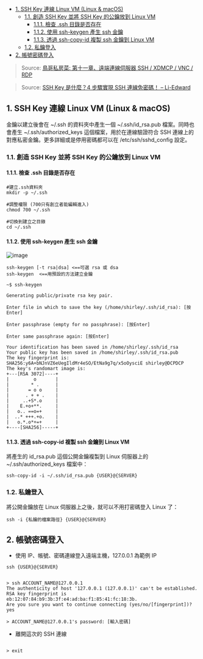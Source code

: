 - [1. SSH Key 連線 Linux VM (Linux \& macOS)](#1-ssh-key-連線-linux-vm-linux--macos)
  - [1.1. 創造 SSH Key 並將 SSH Key 的公鑰放到 Linux VM](#11-創造-ssh-key-並將-ssh-key-的公鑰放到-linux-vm)
    - [1.1.1. 檢查 .ssh 目錄是否存在](#111-檢查-ssh-目錄是否存在)
    - [1.1.2. 使用 ssh-keygen 產生 ssh 金鑰](#112-使用-ssh-keygen-產生-ssh-金鑰)
    - [1.1.3. 透過 ssh-copy-id 複製 ssh 金鑰到 Linux VM](#113-透過-ssh-copy-id-複製-ssh-金鑰到-linux-vm)
  - [1.2. 私鑰登入](#12-私鑰登入)
- [2. 帳號密碼登入](#2-帳號密碼登入)

> Source:
> [鳥哥私房菜: 第十一章、遠端連線伺服器 SSH / XDMCP / VNC / RDP](https://linux.vbird.org/linux_server/centos6/0310telnetssh.php#ssh_server)

> Source:
> [SSH Key 是什麼？4 步驟實現 SSH 連線免密碼！ – Li-Edward](https://liedward.com/create-ssh-keys/)

## 1. SSH Key 連線 Linux VM (Linux & macOS)

金鑰以建立後會在 ~/.ssh 的資料夾中產生一個 ~/.ssh/id_rsa.pub 檔案。同時也會產生 ~/.ssh/authorized_keys 這個檔案，用於在連線驗證符合 SSH 連線上的對應私密金鑰。更多詳細或是停用密碼都可以在 /etc/ssh/sshd_config 設定。

### 1.1. 創造 SSH Key 並將 SSH Key 的公鑰放到 Linux VM

#### 1.1.1. 檢查 .ssh 目錄是否存在

```
#建立.ssh資料夾
mkdir -p ~/.ssh

#調整權限 (700只有創立者能編輯進入)
chmod 700 ~/.ssh

#切換到建立之目錄
cd ~/.ssh
```

#### 1.1.2. 使用 ssh-keygen 產生 ssh 金鑰

![image](https://user-images.githubusercontent.com/20677913/203984403-b8114901-9201-42b8-ac6e-81775c4e2448.png)

```
ssh-keygen [-t rsa|dsa] <==可選 rsa 或 dsa
ssh-keygen  <==用預設的方法建立金鑰
```

```
~$ ssh-keygen

Generating public/private rsa key pair.

Enter file in which to save the key (/home/shirley/.ssh/id_rsa): [按Enter]

Enter passphrase (empty for no passphrase): [按Enter]

Enter same passphrase again: [按Enter]

Your identification has been saved in /home/shirley/.ssh/id_rsa
Your public key has been saved in /home/shirley/.ssh/id_rsa.pub
The key fingerprint is:
SHA256:y6A+bNJnVZ6eUegIldMr4eSO/EtNa9g7q/x5oOysciE shirley@DCPDCP
The key's randomart image is:
+---[RSA 3072]----+
|         o       |
|        * .      |
|       = o o     |
|      . + + .    |
|     ..+S*.o     |
|    E.+o+**.     |
|   o.. ==o=+     |
|  ..* +++.+o.    |
|   o.*.o*+=+     |
+----[SHA256]-----+

```

#### 1.1.3. 透過 ssh-copy-id 複製 ssh 金鑰到 Linux VM

將產生的 id_rsa.pub 這個公開金鑰複製到 Linux 伺服器上的 ~/.ssh/authorized_keys 檔案中：

```
ssh-copy-id -i ~/.ssh/id_rsa.pub {USER}@{SERVER}
```

### 1.2. 私鑰登入

將公開金鑰放在 Linux 伺服器上之後，就可以不用打密碼登入 Linux 了：

```
ssh -i {私鑰的檔案路徑} {USER}@{SERVER}

```

## 2. 帳號密碼登入

- 使用 IP、帳號、密碼連線登入遠端主機，127.0.0.1 為範例 IP

```
ssh {USER}@{SERVER}
```

```

> ssh ACCOUNT_NAME@127.0.0.1
The authenticity of host '127.0.0.1 (127.0.0.1)' can't be established.
RSA key fingerprint is eb:12:07:84:b9:3b:3f:e4:ad:ba:f1:85:41:fc:18:3b.
Are you sure you want to continue connecting (yes/no/[fingerprint])? yes

> ACCOUNT_NAME@127.0.0.1's password: [輸入密碼]

```

- 離開這次的 SSH 連線

```

> exit

```
